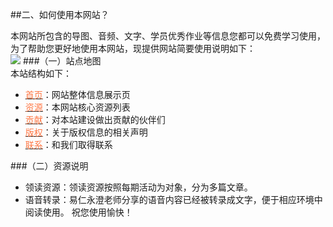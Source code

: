##二、如何使用本网站？

  
本网站所包含的导图、音频、文字、学员优秀作业等信息您都可以免费学习使用，为了帮助您更好地使用本网站，现提供网站简要使用说明如下：  
![](http://i.imgur.com/kujg0kJ.jpg)
###（一）站点地图  
本站结构如下：  

- [<font color="#ff7744">首页</font>](/2-resource/0008-02-25-SUMMARY.md)：网站整体信息展示页
- [<font color="#ff7744">资源</font>](/2-resource/0000-2-resource_mu_lu.md)：本网站核心资源列表
- [<font color="#ff7744">贡献</font>](6-gongxian.md)：对本站建设做出贡献的伙伴们
- [<font color="#ff7744">版权</font>](7-copyright.md)：关于版权信息的相关声明
- [<font color="#ff7744">联系</font>](8-contact.md)：和我们取得联系  

###（二）资源说明  

- 领读资源：领读资源按照每期活动为对象，分为多篇文章。  
- 语音转录：易仁永澄老师分享的语音内容已经被转录成文字，便于相应环境中阅读使用。
祝您使用愉快！